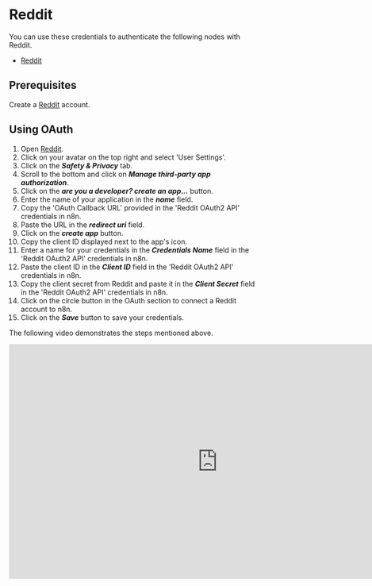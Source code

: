 # Reddit

You can use these credentials to authenticate the following nodes with Reddit.

- [Reddit](/integrations/nodes/n8n-nodes-base.reddit/)


## Prerequisites

Create a [Reddit](https://reddit.com/) account.

## Using OAuth

1. Open [Reddit](https://reddit.com).
2. Click on your avatar on the top right and select 'User Settings'.
3. Click on the ***Safety & Privacy*** tab.
4. Scroll to the bottom and click on ***Manage third-party app authorization***.
5. Click on the ***are you a developer? create an app...*** button.
6. Enter the name of your application in the ***name*** field.
7. Copy the 'OAuth Callback URL' provided in the 'Reddit OAuth2 API' credentials in n8n.
8. Paste the URL in the ***redirect uri*** field.
9. Click on the ***create app*** button.
10. Copy the client ID displayed next to the app's icon.
11. Enter a name for your credentials in the ***Credentials Name*** field in the 'Reddit OAuth2 API' credentials in n8n.
12. Paste the client ID in the ***Client ID*** field in the 'Reddit OAuth2 API' credentials in n8n.
13. Copy the client secret from Reddit and paste it in the ***Client Secret*** field in the 'Reddit OAuth2 API' credentials in n8n.
14. Click on the circle button in the OAuth section to connect a Reddit account to n8n.
15. Click on the ***Save*** button to save your credentials.

The following video demonstrates the steps mentioned above.

<div class="video-container">
<iframe width="840" height="472.5" src="https://www.youtube.com/embed/YpsxuUHonVE" frameborder="0" allow="accelerometer; autoplay; clipboard-write; encrypted-media; gyroscope; picture-in-picture" allowfullscreen></iframe>
</div>
